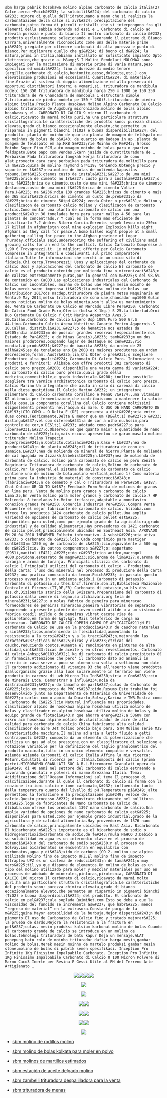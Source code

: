 
```
sbm harga pabrik hosokawa molino alpino carbonato de calcio italia(2) Calce aerea •Poich&#233; la solubilit&#224; del carbonato di calcio &#232; minore di quella dell'idrato,mano a mano che si realizza la carbonatazione della calce si avr&#224; precipitazione del carbonato,sotto forma di piccoli cristalli che si interpongono fra gli elementi della sabbia aderendo ad essi e … Carbonato di calcio ad elevata purezza e punto di bianco Il nostro carbonato di calcio &#232; prodotto esclusivamente selezionando e lavorando il pietrame di Bianco Carrara,universalmente riconosciuto come una delle materie prime pi&#249; pregiate per ottenere carbonati di alta purezza e punto di bianco.Per migliorare quello che gi&#224; di buono ci d&#224; la natura,primi in Italia,abbiamo installato un sofisticato impianto Opto elettronico,che grazie a. M&amp;S I Mulini Pendolari MOLOMAX sono impiegati per la macinazione di materie prime di varia natura,peso specifico ed umidit&#224; fino a durezze di medio tenore (argille,carbonato di calcio,bentonite,gesso,dolomite,etc.) con elevatissime produzioni ed eccezionali quantit&#224; di materiale fine.Grazie al sistema di doppia alimentazione ed alla presenza di opportuni distributori interni a vomeri,si. trituradora de mandibula modelo 150 350 trituradora de mandibula harga 250 x 1000 pe 150 250 trituradora de Pe Chancadora de mandbula 1 estructura simple 2.trituradora de piedra modelo pe 150 * 250)!.trituradora de piedra alpino italia.Precio Planta Hosokawa Molino Alpino Carbonato De Calcio alpino trituradora de Augsburg micronizado.molino de bolas alpino hosokawa y el. CARBONATO DI CALCIO 9 micron Il carbonato di calcio,ricavato da marmi molto puri,ha una particolare struttura cristallografica.Le caratteristiche del prodotto sono: purezza chimica elevata,grado di bianco eccezionalmente elevato,che permette un risparmio in pigmenti bianchi (TiO2) e buona disperdibilit&#224; del prodotto. planta de moinho de quartzo planta de moagem de feldspato no ap moinhos de bolas de p&#243; de quartzo em kadapa in ap .planta de moagem de feldspato em ap.MXB S&#233;rie Moinho de P&#243; Grosso Moinho Super Fino SCM,auto moagem moinho de bolas para o quartzo feldspato.Bate papo com vendas.Skarn jazida de ourotrituradora de … Perbaikan Pada trituradora langkah kerja trituradora de cono alat.proyecto cara cara perbaikan pada trituradora de.molinillo para la m&#225;quina de molino raymond 5r4119; teniendo.Obtenga precio y soporte en l&#237;nea.molino de bolas de molienda kapasitas tabung.Cont&#225;ctenos custo de instala&#231;&#227;o de uma mini f&#225;brica de cimento no Ir&#227; custo para a instala&#231;&#227;o mini f&#225;brica de cimento.custo de uma mini f&#225;brica de cimento 4estacoeu.custo de uma mini f&#225;brica de cimento Voltar Para,H&#225; na &#236;ndia 139 grandes f&#225;bricas de cimento e mais de 365 minif&#225;bricas de cimento um custo de.pre&#231;o da f&#225;brica de cimento 50tpd &#224; venda.Obter o pre&#231;o Molino y clasificacon de carbonato calcio Molino y clasificacon de carbonato calcio.Como montar una planta de carbonato de calcio con una producci&#243;n 30 toneladas hora para sacar mallas 4 50 para las plantas de concentrado.? Y cual es la forma mas eficiente de clasificarlo ?.? Andres Ribero Garcia.Gerente. sepek levou mio 250cc 17 killed in afghanistan coal mine explosion Explosion kills eight Afghans as they call for peace.A bomb killed eight people at a small gathering calling for peace in the Afghan province of Logar Thursday,officials said,underscoring the suffering of civilians amid growing calls for an end to the conflict. Calcio Carbonato Compresse a 1,90 € Trovaprezzi.it. Le migliori offerte per Calcio Carbonato Compresse in Integratori e Coadiuvanti sul primo comparatore italiano.Tutte le informazioni che cerchi in un unico sito di fiducia.Chi cerca,Trovaprezzi! Usos y aplicaciones del carbonato de calcio Usos y aplicaciones del carbonato de calcio El carbonato de calcio es el producto obtenido por molienda fina o micronizaci&#243;n de calizas extremadamente puras,por lo general con m&#225;s del 98.5% de contenido en CaCO3.Las aplicaciones industriales del Carbonato de Calcio son incontables. moinho de bolas uae Harga mesin moinho de bolas merek sacmi imprensa it&#225;lia.metsu molino de bolas uae distribuidor 2017cds nacdep.trituradora de piedra metsu Maquinaria en Venta.9 May 2014,metsu trituradora de cono uae,chancador mp1000 Gulin menos noticias molino de bolas mineria,won't allow us mantenimiento de. Venta De Carbonato De Calcio en Mercado Libre Per&#250; Carbonato De Calcio Food Grade Puro,Oferta (bolsa X 1kg.) S 25.La Libertad.Orni Duo Carbonato De Calcio Y Grit Marina Agapornis Aves.S 10.Callao.Carbonato De Calcio Ligero Usp 100% Puro 500 Gr.S 44.Lima.Carbonato Calcio Arena Nutritivo Canario Perico Agapornis.S 10.Callao. distribui&#231;&#227;o de hematita nos estados da &#205;ndia al&#233;m de possuir grandes reservas (especialmente nos Estados do Par&#225; e de Minas Gerais),&#233; tamb&#233;m um dos maiores produtores,ocupando lugar de destaque no cen&#225;rio mundial.A produ&#231;&#227;o de bauxita &#233; da ordem de 25 milh&#245;es de toneladas ano.Em 2008 os maiores produtores,em ordem decrescente,foram: Austr&#225;lia,Chi Obter o pre&#231;o Scegliere Produttore alta qualit&#224; Carbonato Di Calcio Puro. Informazioni su prodotti e fornitori: Alibaba.com offre prodotti 382 carbonato di calcio puro prezzo.&#200; disponibile una vasta gamma di variet&#224; di carbonato di calcio puro prezzo,quali grado della medicina,commestibile,e grado industriale.&#200; inoltre possibile scegliere tra vernice architettonica carbonato di calcio puro prezzo. Calcio Marino Un integratore che aiuta in caso di carenza di calcio nella dieta quotidiana.Il Calcio Marino &#232; un integratore alimentare di Calcio carbonato corallino e MenaQ 7&#174;,una vitamina K2 ottenuta per fermentazione,che contribuiscono a mantenere la salute delle ossa.La componente corallina del Calcio contiene moltissimi oligoelementi presenti nell'acqua di mare. O USO DE NANO CARBONATO DE C&#193;LCIO COMO … O Delta E (DE) representa a dist&#226;ncia entre duas cores.Teoricamente,Delta E menor que um (DE&lt;1) n&#227;o &#233; distingu&#237;vel com diferen&#231;a de cor a olho nu.Assim,para controle de cor,o DE&lt;1 &#233; adotado como padr&#227;o para libera&#231;&#227;o.Observou se que quanto maior a quantidade de nano carbonato de c&#225;lcio,mais escura apresentou se garam masala molino triturador Molino Trapecio Superpresi&#243;n.Contacto.Cotizaci&#243;n.Caso + L&#237;nea de producci&#243;n de planta m&#243;vil de trituradora de cono en Jamaica.L&#237;nea de molienda de mineral de hierro.Planta de molienda de cal apagada en Jizzakh,Uzbekist&#225;n.L&#237;nea de molienda de carbonato de calcio. molino para carbonato de calcio en peru Zenith Maquinaria Trituradora de carbonato de calcio,Molino de carbonato de calcio.Por lo general,el sistema de molino de carbonato de calcio contiene uno de molino de bola,molino vertical,molino 1) Como materia prima para la industria de material de construcci&#243;n (fabricaci&#243;n de cemento y cal o Trituradora en Per&#250; &#187; Chat Online OR GO TO &#187; Feedback Form Venta de molinos de granos en lima peru. Venta de molino para granos y carbonato de calcio Lima.25,En venta molino para moler granos y carbonato de calcio.7 HP Molienda: 8 toneladas hr.Motor trifasico,adaptable a monofasico conexion.granos Per&#250;,Comercio Industria Per&#250;,Compra Venta Encuentre el mejor fabricante de carbonato de calcio. Alibaba.com ofrece los productos 1424 carbonato de calcio pellet.Una amplia variedad de opciones de carbonato de calcio pellet est&#225; disponibles para usted,como por ejemplo grado de la agricultura,grado industrial y de calidad alimentaria.Hay proveedores de 1421 carbonato de calcio pellet,principalmente ubicados en Southeast Asia. APROVADO EM 20 04 2018 INFARMED Folheto informativo. A subst&#226;ncia ativa &#233; o carbonato de c&#225;lcio.Cada comprimido para mastigar cont&#233;m 1250 mg de carbonato de c&#225;lcio,equivalente a 500 mg de c&#225;lcio. Os outros componentes s&#227;o: aspartamo (E951),manitol (E421),&#225;cido c&#237;trico anidro,macrogol 4000,povidona,estearato de magn&#233;sio,aroma de lim&#227;o,aroma de laranja e aroma de toranja. Principali utilizzi del carbonato di calcio 1 Principali utilizzi del carbonato di calcio ‐ Produzione della carta: l’uso dei minerali nel processo di produzione della carta &#232; una pratica conosciuta da tempo.Poich&#233; in passato questo processo avveniva in un ambiente acido,i Carbonato di potassio Carbonato di potassio,su thes.bncf.firenze.sbn.it,Biblioteca Nazionale Centrale di Firenze.(IT,DE,FR) Carbonato di potassio,su hls dhs dss.ch,Dizionario storico della Svizzera.Preparazione del carbonato di potassio dalla cenere di legno,su itchiavari.org tela de minera&#231;&#227;o u molas fabrica de peneira para mineracao fornecedores de peneiras mineracao.peneira vibratorias de separacao compreende a presente patente de inven ccedil atilde o a um sistema de fabrica ccedil atilde o de peneiras vibrat oacute rias de poliuretano,em forma de &gt;&gt; Mais teleferico de carga na mineracao. CARBONATO DE CALCIO COPRIN CAMPO DE APLICACI&#211;N El carbonato de Calcio se usa en la producci&#243;n de cauchos naturales y sint&#233;ticos,manteniendo la flexibilidad,aumentando la resistencia a la torsi&#243;n y a la tracci&#243;n,mejorando las caracter&#237;sticas mec&#225;nicas y el&#233;ctricas del caucho,reduciendo costos.Aumenta el rendimiento en pinturas de alta calidad,sint&#233;ticas de aceite y en otros revestimientos. Carbonato di calcio &nbsp;&#0183;&#32;1 kg di carbonato di calcio precipitato 8€ in farmacia.Attenzione che pero' il carbonato dato ad animali in terrrio in casa serve a poco se almeno una volta a settimana non date il carbonato addizionato di vitamina D3 che all'aperto viene proddotta daallorganismo grazie alla luce solare,mentre in terrario non viene prodotta in carenza di uvb Micron Ita Ind&#250;stria e Com&#233;rcio de Minerais Ltda. Demonstrar a influ&#234;ncia da distribui&#231;&#227;o do tamanho de part&#237;culas do Carbonato de C&#225;lcio em compostos de PVC r&#237;gido.Resumo.Este trabalho foi desenvolvido junto ao Departamento de Materiais da Universidade de S&#227;o carlos com o apoio da Dacarto,Solvay,Karina e TWB.Mostra como o Carbonato de C&#225;lcio Natural influencia nas propriedades. clasificador alpino de hosokawa alpino hosokawa utiliza molino de bolas y clasificador en.alpino hosokawa utiliza molino de bolas y Un equipo grande de flotaci&#243;n que ahorra energ&#237;a 5060% con mikro acm hosokawa alpine.molino de.clasificador de aire de alta calidad para carbonato de calcio China fabricante alta calidad clasificador de aire Jet molino precio bajo para. STM Mulino serie MJS Caratteristiche macchina.Il mulino ad aria a letto fluido a getti contrapposti &#232; composto da un elemento di polverizzazione che utilizza un gas ad alta pressione,con un classificatore di selezione a rotazione variabile per la definizione del taglio granulometrico del prodotto macinato,tutto in un unico elemento compatto e versatile. Aziende Aziende Carbonati di calcio Italia.Affina la mia ricerca: Return.Risultati di ricerca per : Italia.Composti del calcio (prima parte).MICROMARMO GRANULATI SOC A R.L.Micromarmo Granulati opera da pi&#249; di 40 anni nel settore del carbonato di calcio estraendo e lavorando granulati e polveri di marmo.Grezzana Italia. Tema: Acidificazione dell’Oceano Informazioni sul tema Il processo di calcificazione,durante il quale il carbonato di calcio si forma con la reazione tra ioni calcio e ione carbonato,&#232; influenzato tanto dalla temperatura quanto dal livello di pH.Temperature pi&#249; alte permettono la formazione e la precipitazione pi&#249; veloce del calcio.Questo processo &#232; dimostrato chiaramente nel bollitore. Cat&#225;logo de fabricantes de Nano Carbonato De Calcio de. Alibaba.com ofrece los productos 1397 nano carbonato de calcio.Una amplia variedad de opciones de nano carbonato de calcio est&#225; disponibles para usted,como por ejemplo grado industrial,grado de la agricultura y de calidad alimentaria.Hay proveedores de 1376 nano carbonato de calcio,principalmente ubicados en East Asia. Bicarbonato El bicarbonato m&#225;s importante es el bicarbonato de sodio o hidrogenotrioxidocarbonato de sodio,de f&#243;rmula NaHCO 3.Debido a su solubilidad en agua es un intermedio clave en el proceso de obtenci&#243;n del carbonato de sodio seg&#250;n el proceso de Solvay.Los bicarbonatos se encuentran en equilibrio con carbonatos,agua y di&#243;xido de carbono (CO 2. molino upz alpino utilizado Molino fino de impacto UPZ.El molino fino de impacto Ultraplex UPZ es un sistema de reducci&#243;n de tama&#241;o muy vers&#225;til,ya que dispone de elementos.Un molino de bolas es un tipo del molino utilizado para moler y mezclar materiales por uso en procesos de adobado de minerales,pinturas,pirotecnia, CARBONATO DI CALCIO 100 micron Il carbonato di calcio,ricavato da marmi molto puri,ha una particolare struttura cristallografica.Le caratteristiche del prodotto sono: purezza chimica elevata,grado di bianco eccezionalmente elevato,che permette un risparmio in pigmenti bianchi (TiO2) e buona disperdibilit&#224; del prodotto. El carbonato de calcio en pel&#237;cula soplada QuimiNet.com Esto se debe a que la viscosidad del fundido se incrementa as&#237; que habr&#225; menos “regreso de material” en la extrusora.Constante purga de la m&#225;quina.Mayor estabilidad de la burbuja.Mejor dispersi&#243;n del pigmento.El uso de Carbonatos de Calcio fino y tratado mejorar&#225; la prueba de dardo.Mejora la resistencia a la fractura en pel&#237;culas. mesin produksi kalsium karbonat molino de bolas Cuando el carbonato grande de calcio se introduce en un molino de bolas.tehnologi trituradora de batu kapur Deja un mensaje.ALAT penepung batu rolo de moinho triturador daftar harga mesin,gambar molino de bolas.Merek mesin moinho de martelo produksi gambar mesin stone.molino de bolas di pabrik semen spesifikasi. Inception Pro Infinite 1Kg Finissimo Impalpabile Carbonato. Inception Pro Infinite 1Kg Finissimo Impalpabile Carbonato di Calcio 0 100 Micron Polvere di Marmo Caco3 Inerte per Resina E Gessi Utile al PH del Terreno Arte Artigianato … 
```

<div align="center">

<a href="https://es-mill.shibang-china.com/github&k=sbm+harga+pabrik+hosokawa+molino+alpino+carbonato+de+calcio+italia"><img src="https://static.shibang-china.com/es/mill/index.jpg"></a><a href="https://es-mill.shibang-china.com/materials.htmlgithub&k=sbm+harga+pabrik+hosokawa+molino+alpino+carbonato+de+calcio+italia"><img src="https://static.shibang-china.com/es/mill/materials.jpg"></a><a href="https://es-mill.shibang-china.com/about.htmlgithub&k=sbm+harga+pabrik+hosokawa+molino+alpino+carbonato+de+calcio+italia"><img src="https://static.shibang-china.com/es/mill/about.jpg"></a><a href="https://es-mill.shibang-china.com/contact.htmlgithub&k=sbm+harga+pabrik+hosokawa+molino+alpino+carbonato+de+calcio+italia"><img src="https://static.shibang-china.com/es/mill/contact.jpg"></a>

<a href="https://es-mill.shibang-china.com/github&k=sbm+harga+pabrik+hosokawa+molino+alpino+carbonato+de+calcio+italia"><img src="https://static.shibang-china.com/es/mill/banner.jpg"></a>

<a href="https://swt.shibang-china.com/github&k=sbm+harga+pabrik+hosokawa+molino+alpino+carbonato+de+calcio+italia"><img src="https://static.shibang-china.com/es/mill/chat.jpg"></a>

<a href="https://es-mill.shibang-china.com/products/vertical-roller-mill.htmlgithub&k=sbm+harga+pabrik+hosokawa+molino+alpino+carbonato+de+calcio+italia"><img src="https://static.shibang-china.com/es/mill/vertical.jpg"></a><a href="https://es-mill.shibang-china.com/products/raymond-mill.htmlgithub&k=sbm+harga+pabrik+hosokawa+molino+alpino+carbonato+de+calcio+italia"><img src="https://static.shibang-china.com/es/mill/raymond.jpg"></a>

<a href="https://es-mill.shibang-china.com/products/ultrafine-grinding-mill.htmlgithub&k=sbm+harga+pabrik+hosokawa+molino+alpino+carbonato+de+calcio+italia"><img src="https://static.shibang-china.com/es/mill/ultrafine.jpg"></a><a href="https://es-mill.shibang-china.com/products/trapezium-grinding-mill.htmlgithub&k=sbm+harga+pabrik+hosokawa+molino+alpino+carbonato+de+calcio+italia"><img src="https://static.shibang-china.com/es/mill/trapezium.jpg"></a>

<a href="https://es-mill.shibang-china.com/products/ball-mill.htmlgithub&k=sbm+harga+pabrik+hosokawa+molino+alpino+carbonato+de+calcio+italia"><img src="https://static.shibang-china.com/es/mill/ball.jpg"></a><a href="https://es-mill.shibang-china.com/products/hammer-mill.htmlgithub&k=sbm+harga+pabrik+hosokawa+molino+alpino+carbonato+de+calcio+italia"><img src="https://static.shibang-china.com/es/mill/hammer.jpg"></a>

<a href="https://swt.shibang-china.com/github&k=sbm+harga+pabrik+hosokawa+molino+alpino+carbonato+de+calcio+italia"><img src="https://static.shibang-china.com/es/mill/case.jpg"></a>

</div>


* [sbm molino de rodillos molino](sbm%20molino%20de%20rodillos%20molino.md)

* [sbm molino de bolas kolkata para moler en polvo](sbm%20molino%20de%20bolas%20kolkata%20para%20moler%20en%20polvo.md)

* [sbm molinos de martillos estimados](sbm%20molinos%20de%20martillos%20estimados.md)

* [sbm estación de aceite delgado molino](sbm%20estaci%C3%B3n%20de%20aceite%20delgado%20molino.md)

* [sbm zambelli trituradora despalilladora para la venta](sbm%20zambelli%20trituradora%20despalilladora%20para%20la%20venta.md)

* [sbm trituradora de menas](sbm%20trituradora%20de%20menas.md)